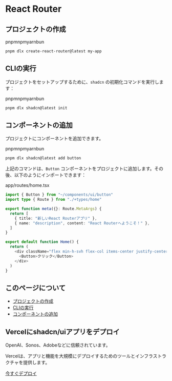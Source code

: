 # React Router

## プロジェクトの作成

pnpmnpmyarnbun

```bash
pnpm dlx create-react-router@latest my-app
```

## CLIの実行

プロジェクトをセットアップするために、`shadcn` の初期化コマンドを実行します：

pnpmnpmyarnbun

```bash
pnpm dlx shadcn@latest init
```

## コンポーネントの追加

プロジェクトにコンポーネントを追加できます。

pnpmnpmyarnbun

```bash
pnpm dlx shadcn@latest add button
```

上記のコマンドは、`Button` コンポーネントをプロジェクトに追加します。その後、以下のようにインポートできます：

app/routes/home.tsx

```typescript
import { Button } from "~/components/ui/button"
import type { Route } from "./+types/home"

export function meta({}: Route.MetaArgs) {
  return [
    { title: "新しいReact Routerアプリ" },
    { name: "description", content: "React Routerへようこそ！" },
  ]
}

export default function Home() {
  return (
    <div className="flex min-h-svh flex-col items-center justify-center">
      <Button>クリック</Button>
    </div>
  )
}
```

## このページについて

- [プロジェクトの作成](#プロジェクトの作成)
- [CLIの実行](#cliの実行)
- [コンポーネントの追加](#コンポーネントの追加)

## Vercelにshadcn/uiアプリをデプロイ

OpenAI、Sonos、Adobeなどに信頼されています。

Vercelは、アプリと機能を大規模にデプロイするためのツールとインフラストラクチャを提供します。

[今すぐデプロイ](https://vercel.com/new?utm_source=shadcn_site&utm_medium=web&utm_campaign=docs_cta_deploy_now_callout)
